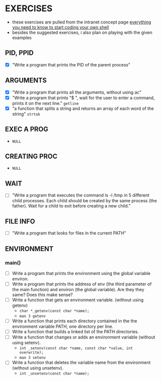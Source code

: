 # EXERCISES
- these exercises are pulled from the intranet concept page [everything you need to know to start coding your own shell](https://intranet.atlasschool.com/concepts/900)
- besides the suggested exercises, i also plan on playing with the given examples

## PID, PPID
- [x] "Write a program that prints the PID of the parent process"

## ARGUMENTS
- [x] "Write a program that prints all the arguments, without using ac"
- [x] "Write a program that prints "$ ", wait for the user to enter a command, prints it on the next line." `getline`
- [x] "a function that splits a string and returns an array of each word of the string" `strtok`

## EXEC A PROG
- `NULL`

## CREATING PROC
- `NULL`

## WAIT
- [ ] "Write a program that executes the command ls -l /tmp in 5 different child processes. Each child should be created by the same process (the father). Wait for a child to exit before creating a new child."

## FILE INFO
- [ ] "Write a program that looks for files in the current PATH"

## ENVIRONMENT
### main()
- [ ] Write a program that prints the environment using the global variable environ.
- [ ] Write a program that prints the address of env (the third parameter of the main function) and environ (the global variable). Are they they same? Does this make sense?
- [ ] Write a function that gets an environment variable. (without using getenv)
    - `char *_getenv(const char *name);`
	- `man 3 getenv`
- [ ] Write a function that prints each directory contained in the the environment variable PATH, one directory per line.
- [ ] Write a function that builds a linked list of the PATH directories.
- [ ] Write a function that changes or adds an environment variable (without using setenv).
	- `int _setenv(const char *name, const char *value, int overwrite);`
	- `man 3 setenv`
- [ ] Write a function that deletes the variable name from the environment (without using unsetenv).
	- `int _unsetenv(const char *name);`


